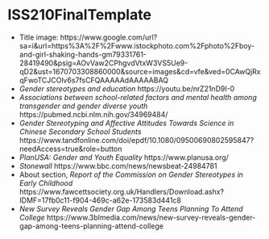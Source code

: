 # ISS210FinalTemplate
<ul>
  <li> Title image: https://www.google.com/url?sa=i&url=https%3A%2F%2Fwww.istockphoto.com%2Fphoto%2Fboy-and-girl-shaking-hands-gm79331761-28419490&psig=AOvVaw2CPhgvdVtxW3VS5Ue9-qD2&ust=1670703308860000&source=images&cd=vfe&ved=0CAwQjRxqFwoTCJCOlv6s7fsCFQAAAAAdAAAAABAQ </li> 
  <li> <em> Gender stereotypes and education </em> https://youtu.be/nrZ21nD9I-0 </li>
  <li> <em> Associations between school-related factors and mental health among transgender and gender diverse youth </em> https://pubmed.ncbi.nlm.nih.gov/34969484/ </li> 
  <li> <em> Gender Stereotyping and Affective Attitudes Towards Science in Chinese Secondary School Students </em>  https://www.tandfonline.com/doi/epdf/10.1080/09500690802595847?needAccess=true&role=button </li>
  <li> <em> PlanUSA: Gender and Youth Equality </em> https://www.planusa.org/ </li>
  <li> <em> Stonewall </em> https://www.bbc.com/news/newsbeat-24984781 </li>
<li> About section, <em> Report of the Commission on Gender Stereotypes in Early Childhood </em> https://www.fawcettsociety.org.uk/Handlers/Download.ashx?IDMF=17fb0c11-f904-469c-a62e-173583d441c8 </li>
 <li> <em> New Survey Reveals Gender Gap Among Teens Planning To Attend College </em> https://www.3blmedia.com/news/new-survey-reveals-gender-gap-among-teens-planning-attend-college </li>
</ul>
